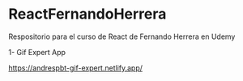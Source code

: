 # ReactFernandoHerrera
Respositorio para el curso de React de Fernando Herrera en Udemy

1- Gif Expert App

https://andrespbt-gif-expert.netlify.app/

